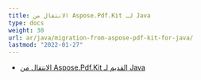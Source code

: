 ```yaml
---
title: الانتقال من Aspose.Pdf.Kit لـ Java
type: docs
weight: 30
url: ar/java/migration-from-aspose-pdf-kit-for-java/
lastmod: "2022-01-27"
---
```


- [الانتقال من Aspose.Pdf.Kit القديم لـ Java](/pdf/java/migration-from-legacy-aspose-pdf-kit-for-java/)